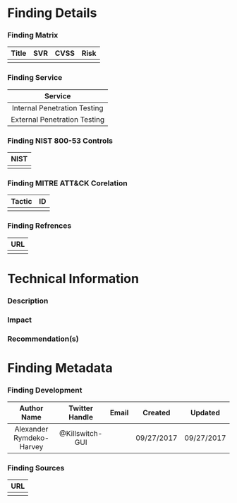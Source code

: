 # Finding Details 

### Finding Matrix
| Title  | SVR  |  CVSS  | Risk |
|:-:|:-:|:-:|:-:|
|   |   |   |   |

### Finding Service
| Service  |
|:-:|
| Internal Penetration Testing  |
| External Penetration Testing  |

### Finding NIST 800-53 Controls
| NIST  |
|:-:|
|  |


### Finding MITRE ATT&CK Corelation
| Tactic | ID |
|:-:|:-:|
|  |  |

### Finding Refrences
| URL |
|:-:|
|  |
 
# Technical Information

### Description 

### Impact

### Recommendation(s)

# Finding Metadata
### Finding Development
| Author Name | Twitter Handle | Email | Created | Updated |
|:-:|:-:|:-:|:-:|:-:|
| Alexander Rymdeko-Harvey | @Killswitch-GUI |  | 09/27/2017 | 09/27/2017 |

### Finding Sources
| URL | 
|:-:|
|  |
